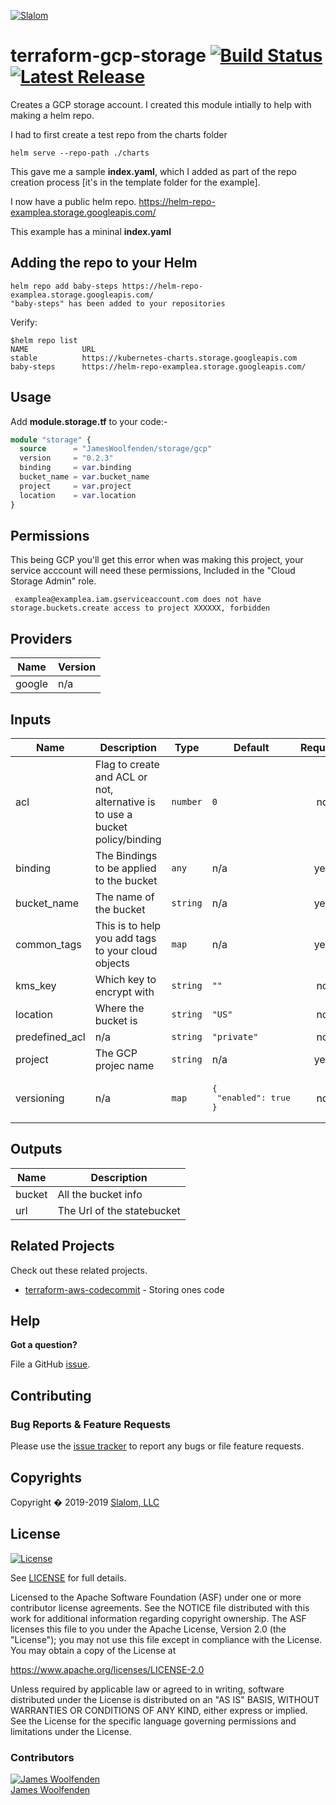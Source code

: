 [![Slalom][logo]](https://slalom.com)

# terraform-gcp-storage [![Build Status](https://api.travis-ci.com/JamesWoolfenden/terraform-gcp-storage.svg?branch=master)](https://travis-ci.com/JamesWoolfenden/terraform-gcp-storage) [![Latest Release](https://img.shields.io/github/release/JamesWoolfenden/terraform-gcp-storage.svg)](https://github.com/JamesWoolfenden/terraform-gcp-storage/releases/latest)

Creates a GCP storage account.
I created this  module intially to help with making a helm repo.

I had to first create a test repo from the charts folder

```cli
helm serve --repo-path ./charts
```

This gave me a sample **index.yaml**, which I added as part of the repo creation process [it's in the template folder for the example].

I now have a public helm repo.
https://helm-repo-examplea.storage.googleapis.com/

This example has a mininal **index.yaml**

## Adding the repo to your Helm

```cli
helm repo add baby-steps https://helm-repo-examplea.storage.googleapis.com/
"baby-steps" has been added to your repositories
```

Verify:

```cli
$helm repo list
NAME            URL
stable          https://kubernetes-charts.storage.googleapis.com
baby-steps      https://helm-repo-examplea.storage.googleapis.com/
```

## Usage

Add **module.storage.tf** to your code:-

```terraform
module "storage" {
  source      = "JamesWoolfenden/storage/gcp"
  version     = "0.2.3"
  binding     = var.binding
  bucket_name = var.bucket_name
  project     = var.project
  location    = var.location
}
```

## Permissions

This being GCP you'll get this error when was making this project, your service acccount will need these permissions, Included in the "Cloud Storage Admin" role.

```error
 examplea@examplea.iam.gserviceaccount.com does not have storage.buckets.create access to project XXXXXX, forbidden
```

<!-- BEGINNING OF PRE-COMMIT-TERRAFORM DOCS HOOK -->
## Providers

| Name | Version |
|------|---------|
| google | n/a |

## Inputs

| Name | Description | Type | Default | Required |
|------|-------------|------|---------|:-----:|
| acl | Flag to create and ACL or not, alternative is to use a bucket policy/binding | `number` | `0` | no |
| binding | The Bindings to be applied to the bucket | `any` | n/a | yes |
| bucket\_name | The name of the bucket | `string` | n/a | yes |
| common\_tags | This is to help you add tags to your cloud objects | `map` | n/a | yes |
| kms\_key | Which key to encrypt with | `string` | `""` | no |
| location | Where the bucket is | `string` | `"US"` | no |
| predefined\_acl | n/a | `string` | `"private"` | no |
| project | The GCP projec name | `string` | n/a | yes |
| versioning | n/a | `map` | <pre>{<br>  "enabled": true<br>}<br></pre> | no |

## Outputs

| Name | Description |
|------|-------------|
| bucket | All the bucket info |
| url | The Url of the statebucket |

<!-- END OF PRE-COMMIT-TERRAFORM DOCS HOOK -->
## Related Projects

Check out these related projects.

- [terraform-aws-codecommit](https://github.com/jameswoolfenden/terraform-aws-codebuild) - Storing ones code

## Help

**Got a question?**

File a GitHub [issue](https://github.com/jameswoolfenden/terraform-aws-storage/issues).

## Contributing

### Bug Reports & Feature Requests

Please use the [issue tracker](https://github.com/jameswoolfenden/terraform-aws-storage/issues) to report any bugs or file feature requests.

## Copyrights

Copyright � 2019-2019 [Slalom, LLC](https://slalom.com)

## License

[![License](https://img.shields.io/badge/License-Apache%202.0-blue.svg)](https://opensource.org/licenses/Apache-2.0)

See [LICENSE](LICENSE) for full details.

Licensed to the Apache Software Foundation (ASF) under one
or more contributor license agreements.  See the NOTICE file
distributed with this work for additional information
regarding copyright ownership.  The ASF licenses this file
to you under the Apache License, Version 2.0 (the
"License"); you may not use this file except in compliance
with the License.  You may obtain a copy of the License at

<https://www.apache.org/licenses/LICENSE-2.0>

Unless required by applicable law or agreed to in writing,
software distributed under the License is distributed on an
"AS IS" BASIS, WITHOUT WARRANTIES OR CONDITIONS OF ANY
KIND, either express or implied.  See the License for the
specific language governing permissions and limitations
under the License.

### Contributors

  [![James Woolfenden][jameswoolfenden_avatar]][jameswoolfenden_homepage]<br/>[James Woolfenden][jameswoolfenden_homepage]

  [jameswoolfenden_homepage]: https://github.com/jameswoolfenden
  [jameswoolfenden_avatar]: https://github.com/jameswoolfenden.png?size=150

[logo]: https://gist.githubusercontent.com/JamesWoolfenden/5c457434351e9fe732ca22b78fdd7d5e/raw/15933294ae2b00f5dba6557d2be88f4b4da21201/slalom-logo.png
[website]: https://slalom.com
[github]: https://github.com/jameswoolfenden
[linkedin]: https://www.linkedin.com/company/slalom-consulting/
[twitter]: https://twitter.com/Slalom

[share_twitter]: https://twitter.com/intent/tweet/?text=terraform-aws-storage&url=https://github.com/jameswoolfenden/terraform-aws-storage
[share_linkedin]: https://www.linkedin.com/shareArticle?mini=true&title=terraform-aws-storage&url=https://github.com/jameswoolfenden/terraform-aws-storage
[share_reddit]: https://reddit.com/submit/?url=https://github.com/jameswoolfenden/terraform-aws-storage
[share_facebook]: https://facebook.com/sharer/sharer.php?u=https://github.com/jameswoolfenden/terraform-aws-storage
[share_email]: mailto:?subject=terraform-aws-storage&body=https://github.com/jameswoolfenden/terraform-aws-storage
